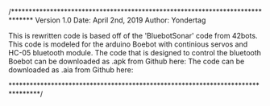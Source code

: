/******************************************************************************
Version 1.0
Date: April 2nd, 2019
Author: Yondertag

This is rewritten code is based off of the 'BluebotSonar' code from 42bots.
This code is modeled for the arduino Boebot with continious servos and 
HC-05 bluetooth module. The code that is designed to control the bluetooth Boebot
can be downloaded as .apk from Github here: 
The code can be downloaded as .aia from Github here: 


********************************************************************************/
